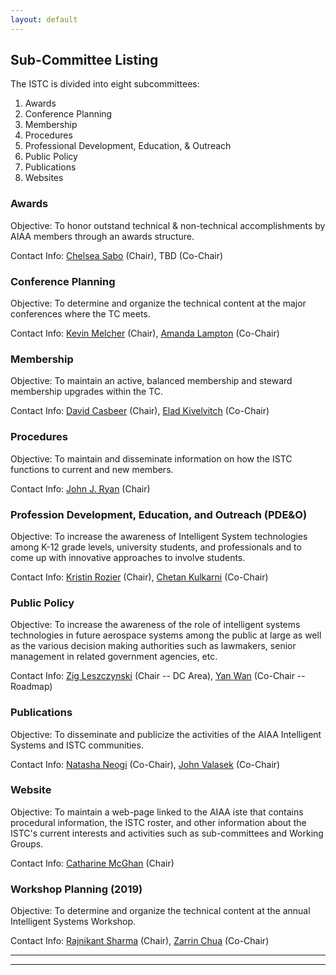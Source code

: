 ```yaml
---
layout: default
---
```


## Sub-Committee Listing
The ISTC is divided into eight subcommittees:
1. Awards
1. Conference Planning
1. Membership
1. Procedures
1. Professional Development, Education, & Outreach
1. Public Policy
1. Publications
1. Websites

### Awards
Objective:  To honor outstand technical & non-technical accomplishments by AIAA members through an awards structure.

Contact Info: <a href="mailto:chelsea.m.sabo@lmco.com">Chelsea Sabo</a> (Chair), TBD (Co-Chair)

### Conference Planning
Objective:  To determine and organize the technical content at the major conferences where the TC meets.

Contact Info: <a href="mailto:kevin.j.melcher@nasa.gov">Kevin Melcher</a> (Chair), <a href="mailto:alampton@systemstech.com">Amanda Lampton</a> (Co-Chair)

### Membership
Objective:  To maintain an active, balanced membership and steward membership upgrades within the TC.

Contact Info: <a href="mailto:david.casbeer@live.com">David Casbeer</a> (Chair), <a href="mailto:elad.kivelevitch@gmail.com">Elad Kivelvitch</a> (Co-Chair)

### Procedures
Objective:  To maintain and disseminate information on how the ISTC functions to current and new members.

Contact Info: <a href="mailto:john.j.ryan@nasa.gov">John J. Ryan</a> (Chair)

### Profession Development, Education, and Outreach (PDE&O)
Objective:  To increase the awareness of Intelligent System technologies among K-12 grade levels, university students, and professionals and to come up with innovative approaches to involve students.

Contact Info: <a href="mailto:kyrozier@iastate.edu">Kristin Rozier</a> (Chair), <a href="mailto:chetan.s.kulkarni@nasa.gov">Chetan Kulkarni</a> (Co-Chair)

### Public Policy
Objective:  To increase the awareness of the role of intelligent systems technologies in future aerospace systems among the public at large as well as the various decision making authorities such as lawmakers, senior management in related government agencies, etc.

Contact Info: <a href="mailto:zigmond.v.leszczynski@aero.org">Zig Leszczynski</a> (Chair -- DC Area), <a href="mailto:yan.wan@uta.edu">Yan Wan</a> (Co-Chair -- Roadmap)

### Publications
Objective:  To disseminate and publicize the activities of the AIAA Intelligent Systems and ISTC communities.

Contact Info:  <a href="mailto:natasha.a.neogi@nasa.gov">Natasha Neogi</a> (Co-Chair), <a href="mailto:valasek@tamu.edu">John Valasek</a> (Co-Chair)

### Website
Objective:  To maintain a web-page linked to the AIAA iste that contains procedural information, the ISTC roster, and other information about the ISTC's current interests and activities such as sub-committees and Working Groups.

Contact Info: <a href="mailto:mcghancl@ucmail.uc.edu">Catharine McGhan</a> (Chair)

### Workshop Planning (2019)
Objective:  To determine and organize the technical content at the annual Intelligent Systems Workshop.

Contact Info: <a href="mailto:rajnikant.sharma@uc.edu">Rajnikant Sharma</a> (Chair), <a href="mailto:chua.zarrin@aurora.aero">Zarrin Chua</a> (Co-Chair)

* * *
* * *

<!-- --end-of-page-- -->
